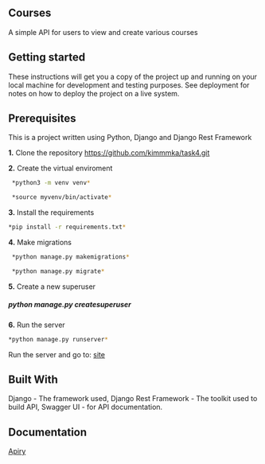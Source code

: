 ## Courses
A simple API for users to view and create various courses

## Getting started
These instructions will get you a copy of the project up and running on your local machine for development and testing purposes. See deployment for notes on how to deploy the project on a live system.

## Prerequisites
This is a project written using Python, Django and Django Rest Framework

**1.** Clone the repository
https://github.com/kimmmka/task4.git

**2.** Create the virtual enviroment
```sh
 *python3 -m venv venv*

 *source myvenv/bin/activate*
```

**3.** Install the requirements

```sh
*pip install -r requirements.txt* 
```

**4.** Make migrations
```sh
 *python manage.py makemigrations*

 *python manage.py migrate*
```

**5.** Create a new superuser

##### *python manage.py createsuperuser*

**6.** Run the server

```sh 
*python manage.py runserver*
``` 

Run the server and go to: [site](http://127.0.0.1:8000/admin/course)

## Built With

Django - The framework used, Django Rest Framework - The toolkit used to build API, Swagger UI - for API documentation.

## Documentation
[Apiry](https://app.apiary.io/courses28/editor#/)

